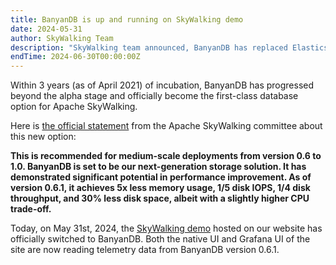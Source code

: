 ```yaml
---
title: BanyanDB is up and running on SkyWalking demo
date: 2024-05-31
author: SkyWalking Team
description: "SkyWalking team announced, BanyanDB has replaced Elasticsearch and is up and running on SkyWalking official demo site."
endTime: 2024-06-30T00:00:00Z
---
```


Within 3 years (as of April 2021) of incubation, BanyanDB has progressed beyond the alpha stage and officially become the first-class database option for Apache SkyWalking.

Here is [the official statement](https://skywalking.apache.org/docs/main/latest/en/setup/backend/backend-storage/#banyandb---native-apm-database) from the Apache SkyWalking committee about this new option:

**This is recommended for medium-scale deployments from version 0.6 to 1.0. BanyanDB is set to be our next-generation storage solution. It has demonstrated significant potential in performance improvement. As of version 0.6.1, it achieves 5x less memory usage, 1/5 disk IOPS, 1/4 disk throughput, and 30% less disk space, albeit with a slightly higher CPU trade-off.**

Today, on May 31st, 2024, the [SkyWalking demo](https://skywalking.apache.org/#demo) hosted on our website has officially switched to BanyanDB. Both the native UI and Grafana UI of the site are now reading telemetry data from BanyanDB version 0.6.1.

